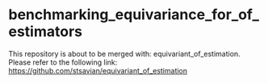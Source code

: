 # benchmarking_equivariance_for_of_estimators
 This repository is about to be merged with: equivariant_of_estimation.
Please refer to the following link: https://github.com/stsavian/equivariant_of_estimation

